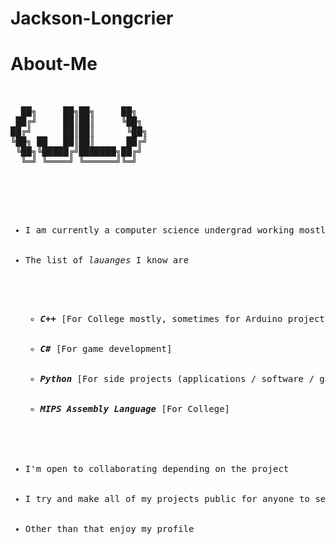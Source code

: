 # Jackson-Longcrier
# About-Me
<pre>


  ██╗     ██╗██╗     ██╗  
 ██╔╝     ██║██║     ╚██╗ 
██╔╝      ██║██║      ╚██╗
╚██╗ ██   ██║██║      ██╔╝
 ╚██╗╚█████╔╝███████╗██╔╝ 
  ╚═╝ ╚════╝ ╚══════╝╚═╝  
                          
  

<ul>
  <li>I am currently a computer science undergrad working mostly in C++</li>
  <li>The list of <em>lauanges</em> I know are</li>
      <ul>
        <li><em><strong>C++</strong></em> [For College mostly, sometimes for Arduino projects]</li>
        <li><em><strong>C#</strong></em> [For game development]</li>
        <li><em><strong>Python</strong></em> [For side projects (applications / software / games ect...)]</li>
        <li><em><strong>MIPS Assembly Language</strong></em> [For College]</li>
    </ul>
  </li>
  <li>I'm open to collaborating depending on the project</li>
  <li>I try and make all of my projects public for anyone to see and use</li>
  <li>Other than that enjoy my profile</li>
</ul>
  
<pre>
